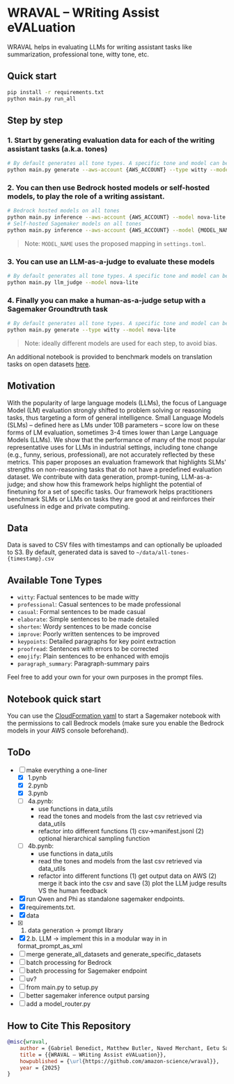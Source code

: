 # WRAVAL – WRiting Assist eVALuation

WRAVAL helps in evaluating LLMs for writing assistant tasks like summarization, professional tone, witty tone, etc.

## Quick start

```bash
pip install -r requirements.txt
python main.py run_all
```

## Step by step

### 1. Start by generating evaluation data for each of the writing assistant tasks (a.k.a. tones)

```bash
# By default generates all tone types. A specific tone and model can be specified.
python main.py generate --aws-account {AWS_ACCOUNT} --type witty --model nova-lite
```

### 2. You can then use Bedrock hosted models or self-hosted models, to play the role of a writing assistant.

```bash
# Bedrock hosted models on all tones
python main.py inference --aws-account {AWS_ACCOUNT} --model nova-lite --endpoint-type bedrock
# Self-hosted Sagemaker models on all tones
python main.py inference --aws-account {AWS_ACCOUNT} --model {MODEL_NAME} --endpoint-type sagemaker
```

> Note: `MODEL_NAME` uses the proposed mapping in `settings.toml`.

### 3. You can use an LLM-as-a-judge to evaluate these models

```bash
# By default generates all tone types. A specific tone and model can be specified.
python main.py llm_judge --model nova-lite
```

### 4. Finally you can make a human-as-a-judge setup with a Sagemaker Groundtruth task

```bash
# By default generates all tone types. A specific tone and model can be specified.
python main.py generate --type witty --model nova-lite
```

> Note: ideally different models are used for each step, to avoid bias.

An additional notebook is provided to benchmark models on translation tasks on open datasets [here](Haiku_translate.ipynb).

## Motivation

With the popularity of large language models (LLMs), the focus of Language Model (LM) evaluation strongly shifted to problem solving or reasoning tasks, thus targeting a form of general intelligence. Small Language Models (SLMs) – defined here as LMs under 10B parameters – score low on these forms of LM evaluation, sometimes 3-4 times lower than Large Language Models (LLMs). We show that the performance of many of the most popular representative uses for LLMs in industrial settings, including tone change (e.g., funny, serious, professional), are not accurately reflected by these metrics. This paper proposes an evaluation framework that highlights SLMs' strengths on non-reasoning tasks that do not have a predefined evaluation dataset. We contribute with data generation, prompt-tuning, LLM-as-a-judge; and show how this framework helps highlight the potential of finetuning for a set of specific tasks. Our framework helps practitioners benchmark SLMs or LLMs on tasks they are good at and reinforces their usefulness in edge and private computing.


## Data

Data is saved to CSV files with timestamps and can optionally be uploaded to S3.
By default, generated data is saved to `~/data/all-tones-{timestamp}.csv`

## Available Tone Types

- `witty`: Factual sentences to be made witty
- `professional`: Casual sentences to be made professional
- `casual`: Formal sentences to be made casual
- `elaborate`: Simple sentences to be made detailed
- `shorten`: Wordy sentences to be made concise
- `improve`: Poorly written sentences to be improved
- `keypoints`: Detailed paragraphs for key point extraction
- `proofread`: Sentences with errors to be corrected
- `emojify`: Plain sentences to be enhanced with emojis
- `paragraph_summary`: Paragraph-summary pairs

Feel free to add your own for your own purposes in the prompt files.

## Notebook quick start

You can use the [CloudFormation yaml](src/cloudformation.yml) to start a Sagemaker notebook with the permissions to call Bedrock models (make sure you enable the Bedrock models in your AWS console beforehand).

## ToDo



- [ ] make everything a one-liner
    - [x] 1.pynb
    - [x] 2.pynb
    - [x] 3.pynb
    - [ ] 4a.pynb: 
        - use functions in data_utils
        - read the tones and models from the last csv retrieved via data_utils
        - refactor into different functions (1) csv->manifest.jsonl (2) optional hierarchical sampling function
    - [ ] 4b.pynb:     
        - use functions in data_utils
        - read the tones and models from the last csv retrieved via data_utils
        - refactor into different functions (1) get output data on AWS (2) merge it back into the csv and save (3) plot the LLM judge results VS the human feedback
- [x] run Qwen and Phi as standalone sagemaker endpoints.
- [x] requirements.txt. 
- [x] data
- [x] 1. data generation -> prompt library
- [x] 2.b. LLM -> implement this in a modular way in in format_prompt_as_xml
- [ ] merge generate_all_datasets and generate_specific_datasets
- [ ] batch processing for Bedrock
- [ ] batch processing for Sagemaker endpoint
- [ ] uv?
- [ ] from main.py to setup.py
- [ ] better sagemaker inference output parsing
- [ ] add a model_router.py

## How to Cite This Repository

```bibtex
@misc{wraval,
    author = {Gabriel Benedict, Matthew Butler, Naved Merchant, Eetu Salama-Laine},
    title = {{WRAVAL – WRiting Assist eVALuation}},
    howpublished = {\url{https://github.com/amazon-science/wraval}},
    year = {2025}
}
```
